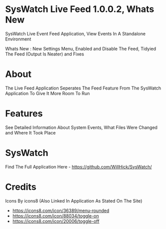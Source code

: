 # SysWatch Live Feed 1.0.0.2, Whats New
SysWatch Live Event Feed Application, View Events In A Standalone Environment

Whats New : New Settings Menu, Enabled and Disable The Feed, Tidyied The Feed (Output Is Neater) and Fixes

# About 
The Live Feed Application Seperates The Feed Feature From The SysWatch Application To Give It More Room To Run

# Features
See Detailed Information About System Events, What Files Were Changed and Where It Took Place

# SysWatch
Find The Full Application Here - https://github.com/WillHick/SysWatch/

# Credits
Icons By icons8 (Also Linked In Application As Stated On The Site)
 - https://icons8.com/icon/36389/menu-rounded
 - https://icons8.com/icon/88034/toggle-on
 - https://icons8.com/icon/20006/toggle-off
